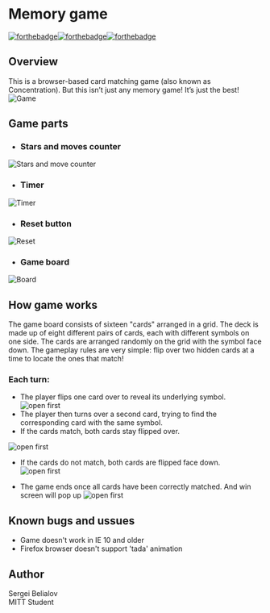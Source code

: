 # Memory game 
[![forthebadge](https://forthebadge.com/images/badges/uses-html.svg)](https://forthebadge.com)[![forthebadge](https://forthebadge.com/images/badges/uses-css.svg)](https://forthebadge.com)[![forthebadge](https://forthebadge.com/images/badges/made-with-javascript.svg)](https://forthebadge.com)
## Overview
 This is a browser-based card matching game (also known as Concentration). But this isn’t just any memory game! It’s just the best!  
 ![Game](rdm_img/game.png)

## Game parts  
* ### Stars and moves counter  
 ![Stars and move counter](rdm_img/stars.png)
 * ### Timer  
 ![Timer](rdm_img/timer.png)
 * ### Reset button  
 ![Reset](rdm_img/reset.png)
  * ### Game board 
 ![Board](rdm_img/board.png)
## How game works
The game board consists of sixteen "cards" arranged in a grid. The deck is made up of eight different pairs of cards, each with different symbols on one side. The cards are arranged randomly on the grid with the symbol face down. The gameplay rules are very simple: flip over two hidden cards at a time to locate the ones that match!
### Each turn:
* The player flips one card over to reveal its underlying symbol.
 ![open first](rdm_img/1.gif)
* The player then turns over a second card, trying to find the corresponding card with the same symbol.
* If the cards match, both cards stay flipped over.  

 ![open first](rdm_img/3.gif)
* If the cards do not match, both cards are flipped face down.  
 ![open first](rdm_img/2.gif)

* The game ends once all cards have been correctly matched. And win screen will pop up
![open first](rdm_img/4.gif)
## Known bugs and ussues
* Game doesn't work in IE 10 and older
* Firefox browser doesn't support 'tada' animation




## Author
Sergei Belialov  
MITT Student
